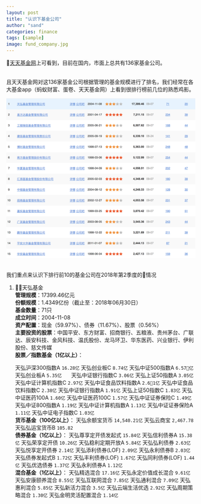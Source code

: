 ```yaml
---
layout: post
title: "认识下基金公司"
author: "sand"
categories: finance
tags: [sample]
image: fund_company.jpg
---
```


[天天基金网][5f044a6e]上可看到，目前在国内，市面上总共有136家基金公司。<br>

<br>且天天基金网对这136家基金公司根据管理的基金规模进行了排名，我们经常在各大基金app（蚂蚁财富、蛋卷、天天基金网）上看到很排行榜前几位的熟悉鸡影。

![fundrank](images/2018/09/fundrank.png)

<br>我们重点来认识下排行前10的基金公司在2018年第2季度的情况
1. 天弘基金
<br>  **管理规模**：17399.46亿元
<br>  **份额规模**：1.4349亿份（截止至：2018年06月30日）
<br>     **基金数量**：71只
  <br>    **成立时间**：2004-11-08
  <br>    **资产配置**：现金（59.97%）、债券（11.67%）、股票（0.56%）
  <br>    **主要投资的股票**：中国平安、东方财富、招商银行、五粮液、贵州茅台、广联达、辰安科技、金风科技、温氏股份、龙马环卫、华东医药、兴业银行、伊利股份、慈文传媒
  <br>    **股票／指数基金（1亿以上）**：


    天弘沪深300指数A     `16.28亿`
    天弘创业板C     `8.74亿`
    天弘中证500指数A  `6.57亿`
    天弘创业板A    `5.35亿   `
    天弘中证银行指数C  `3.06亿`
    天弘上证50指数A    `3.05亿`
    天弘中证计算机指数C `2.97亿`
    天弘中证食品饮料指数A  `2.61亿`
    天弘中证食品饮料指数C `2.38亿`
    天弘中证银行指数A   `1.91亿`
    天弘上证50指数C `1.83亿`
    天弘中证医药100A `1.60亿`
    天弘中证医药100C `1.57亿`
    天弘中证证券保险C `1.49亿`
    天弘中证800指数A  `1.19亿`
    天弘中证计算机指数A `1.13亿`
    天弘中证证券保险A  `1.11亿`
    天弘中证电子指数C `1.03亿`
  <br>    **货币基金（100亿以上）**：
  天弘余额宝货币  `14,540.21亿`
  天弘云商宝 `2,467.78`
  天弘弘运宝货币B  `105.82`
  <br>**债券基金（1亿以上）**：
  天弘尊享定开债发起式  `15.84亿`
  天弘信利债券A  `15.38亿`
  天弘荣享定开债 `10.26亿`
  天弘稳利定期开放A `5.84亿`
  天弘弘利债券 `2.63亿`
  天弘悦享定开债券  `2.14亿`
  天弘添利债券(LOF) `2.09亿`
  天弘永利债券B `2.03亿`
  天弘债券发起式B `1.72亿`
  天弘丰利债券(LOF) `1.67亿`
  天弘同利债券(LOF) `1.44亿`
  天弘优选债券 `1.37亿`
  天弘永利债券A `1.12亿`
  <br>**混合基金（1亿以上）**：
  天弘精选混合 `17.16亿`
  天弘永定价值成长混合 `9.61亿`
  天弘安康颐养混合 `8.55亿`
  天弘互联网混合 `7.85亿`
  天弘通利混合  `7.09亿`
  天弘惠利混合 `5.85亿`
  天弘新活力混合 `3.5亿`
  天弘云端生活优选 `2.92亿`
  天弘周期策略混合 `1.30亿`
  天弘金明灵活配置混合 `1.14亿`







  [5f044a6e]: http://fund.eastmoney.com/company/default.html "天天基金网"
